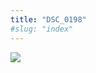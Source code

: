 ```yaml
---
title: "DSC_0198"
#slug: "index"
---
```


[![](/wp-content/2015/05/DSC_0198-300x201.jpg)](/wp-content/2015/05/DSC_0198.jpg)